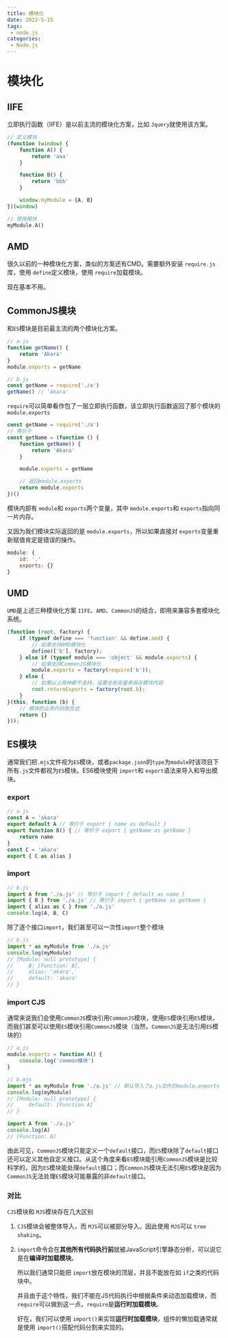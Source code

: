 ```yaml
---
title: 模块化
date: 2022-5-15
tags:
 - node.js
categories: 
 - Node.js
---
```


# 模块化
## IIFE

立即执行函数（IIFE）是以前主流的模块化方案，比如 `Jquery`就使用该方案。

```javascript
// 定义模块
(function (window) {
    function A() {
        return 'aaa'
    }

    function B() {
        return 'bbb'
    }

    window.myModule = {A, B}
})(window)

// 使用模块
myModule.A()
```

## AMD

很久以前的一种模块化方案，类似的方案还有CMD。需要额外安装 `require.js`库，使用 `define`定义模块，使用 `require`加载模块。

现在基本不用。

## CommonJS模块

和`ES`模块是目前最主流的两个模块化方案。

```javascript
// a.js
function getName() {
    return 'Akara'
}
module.exports = getName

// b.js
const getName = require('./a')
getName() // 'Akara'
```

`require`可以简单看作包了一层立即执行函数，该立即执行函数返回了那个模块的 `module.exports`

```javascript
const getName = require('./a')
// 等价于
const getName = (function () {
    function getName() {
        return 'Akara'
    }

    module.exports = getName

    // 返回module.exports
    return module.exports
})()
```

模块内部有 `module`和 `exports`两个变量，其中 `module.exports`和 `exports`指向同一片内存。

又因为我们模块实际返回的是 `module.exports`，所以如果直接对 `exports`变量重新赋值肯定是错误的操作。

```js
module: {
    id: '.'
	exports: {}
}
```

## UMD

`UMD`是上述三种模块化方案 `IIFE`、`AMD`、`CommonJS`的结合，即用来兼容多套模块化系统。

```js
(function (root, factory) {
    if (typeof define === 'function' && define.amd) {
        // 如果支持AMD模块化
        define(['b'], factory);
    } else if (typeof module === 'object' && module.exports) {
        // 如果支持CommonJS模块化
        module.exports = factory(require('b'));
    } else {
        // 如果以上两种都不支持，设置全局变量来保存模块内容
        root.returnExports = factory(root.b);
    }
}(this, function (b) {
    // 模块的业务代码放在这
    return {}
}));
```

## ES模块

通常我们把`.mjs`文件视为`ES`模块，或者`package.json`的`type`为`module`时该项目下所有`.js`文件都视为`ES`模块。ES6模块使用 `import`和 `export`语法来导入和导出模块。

### export

``` js
// a.js
const A = 'akara'
export default A // 等价于 export { name as default }
export function B() { // 等价于 export { getName as getName }
    return name
}
const C = 'akara'
export { C as alias }
```

### import

``` js
// b.js
import A from './a.js' // 等价于 import { default as name }
import { B } from './a.js' // 等价于 import { getName as getName }
import { alias as C } from './a.js'
console.log(A, B, C)
```

除了逐个接口`import`，我们甚至可以一次性`import`整个模块

``` js
// b.js
import * as myModule from './a.js' 
console.log(myModule)
// [Module: null prototype] {
//     B: [Function: B],
//     alias: 'akara',
//     default: 'akara'
// }
```

### import CJS

通常来说我们会使用`CommonJS`模块引用`CommonJS`模块，使用`ES`模块引用`ES`模块，而我们甚至可以使用`ES`模块引用`CommonJS`模块（当然，`CommonJS`是无法引用`ES`模块的）

``` js
// a.js
module.exports = function A() {
    console.log('common模块')
}

// b.mjs
import * as myModule from './a.js' // 默认导入了a.js文件的module.exports
console.log(myModule)
// [Module: null prototype] { 
//     default: [Function A] 
// }

import A from './a.js'
console.log(A)
// [Function: A]
```

由此可见，`CommonJS`模块只能定义一个`default`接口，而`ES`模块除了`default`接口还可以定义其他自定义接口。从这个角度来看`ES`模块能引用`CommonJS`模块是比较科学的，因为`ES`模块能处理`default`接口；而`CommonJS`模块无法引用`ES`模块是因为`CommonJS`无法处理`ES`模块可能暴露的非`default`接口。



### 对比

`CJS`模块和 `MJS`模块存在几大区别

1. `CJS`模块会被整体导入，而 `MJS`可以被部分导入。因此使用 `MJS`可以 `tree shaking`。
2. `import`命令会在**其他所有代码执行前**就被JavaScript引擎静态分析，可以说它是在**编译时加载模块**。

   所以我们通常只能把 `import`放在模块的顶层，并且不能放在如 `if`之类的代码块中。

   并且由于这个特性，我们不能在JS代码执行中根据条件来动态加载模块，而 `require`可以做到这一点，`require`是**运行时加载模块**。

   好在，我们可以使用 `import()`来实现**运行时加载模块**，组件的懒加载通常就是使用 `import()`搭配代码分割来实现的。




